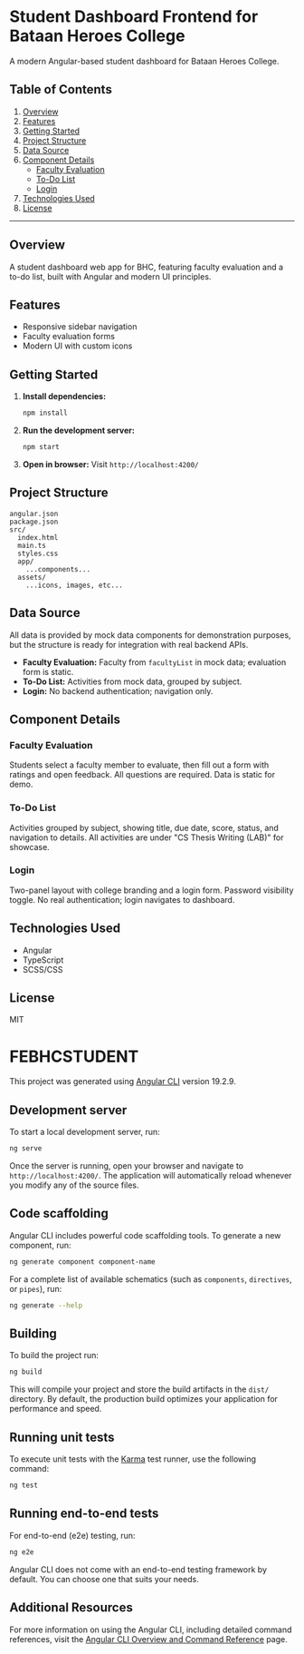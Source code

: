 # Student Dashboard Frontend for Bataan Heroes College 

A modern Angular-based student dashboard for Bataan Heroes College.

## Table of Contents
1. [Overview](#overview)
2. [Features](#features)
3. [Getting Started](#getting-started)
4. [Project Structure](#project-structure)
5. [Data Source](#data-source)
6. [Component Details](#component-details)
    - [Faculty Evaluation](#faculty-evaluation)
    - [To-Do List](#to-do-list)
    - [Login](#login)
7. [Technologies Used](#technologies-used)
8. [License](#license)

---

## Overview
A student dashboard web app for BHC, featuring faculty evaluation and a to-do list, built with Angular and modern UI principles.

## Features
- Responsive sidebar navigation
- Faculty evaluation forms
- Modern UI with custom icons

## Getting Started
1. **Install dependencies:**
   ```bash
   npm install
   ```
2. **Run the development server:**
   ```bash
   npm start
   ```
3. **Open in browser:**
   Visit `http://localhost:4200/`

## Project Structure
```
angular.json
package.json
src/
  index.html
  main.ts
  styles.css
  app/
    ...components...
  assets/
    ...icons, images, etc...
```

## Data Source
All data is provided by mock data components for demonstration purposes, but the structure is ready for integration with real backend APIs.

- **Faculty Evaluation:** Faculty from `facultyList` in mock data; evaluation form is static.
- **To-Do List:** Activities from mock data, grouped by subject.
- **Login:** No backend authentication; navigation only.

## Component Details

### Faculty Evaluation
Students select a faculty member to evaluate, then fill out a form with ratings and open feedback. All questions are required. Data is static for demo.

### To-Do List
Activities grouped by subject, showing title, due date, score, status, and navigation to details. All activities are under "CS Thesis Writing (LAB)" for showcase.

### Login
Two-panel layout with college branding and a login form. Password visibility toggle. No real authentication; login navigates to dashboard.

## Technologies Used
- Angular
- TypeScript
- SCSS/CSS

## License
MIT

#

# FEBHCSTUDENT

This project was generated using [Angular CLI](https://github.com/angular/angular-cli) version 19.2.9.

## Development server

To start a local development server, run:

```bash
ng serve
```

Once the server is running, open your browser and navigate to `http://localhost:4200/`. The application will automatically reload whenever you modify any of the source files.

## Code scaffolding

Angular CLI includes powerful code scaffolding tools. To generate a new component, run:

```bash
ng generate component component-name
```

For a complete list of available schematics (such as `components`, `directives`, or `pipes`), run:

```bash
ng generate --help
```

## Building

To build the project run:

```bash
ng build
```

This will compile your project and store the build artifacts in the `dist/` directory. By default, the production build optimizes your application for performance and speed.

## Running unit tests

To execute unit tests with the [Karma](https://karma-runner.github.io) test runner, use the following command:

```bash
ng test
```

## Running end-to-end tests

For end-to-end (e2e) testing, run:

```bash
ng e2e
```

Angular CLI does not come with an end-to-end testing framework by default. You can choose one that suits your needs.

## Additional Resources

For more information on using the Angular CLI, including detailed command references, visit the [Angular CLI Overview and Command Reference](https://angular.dev/tools/cli) page.
